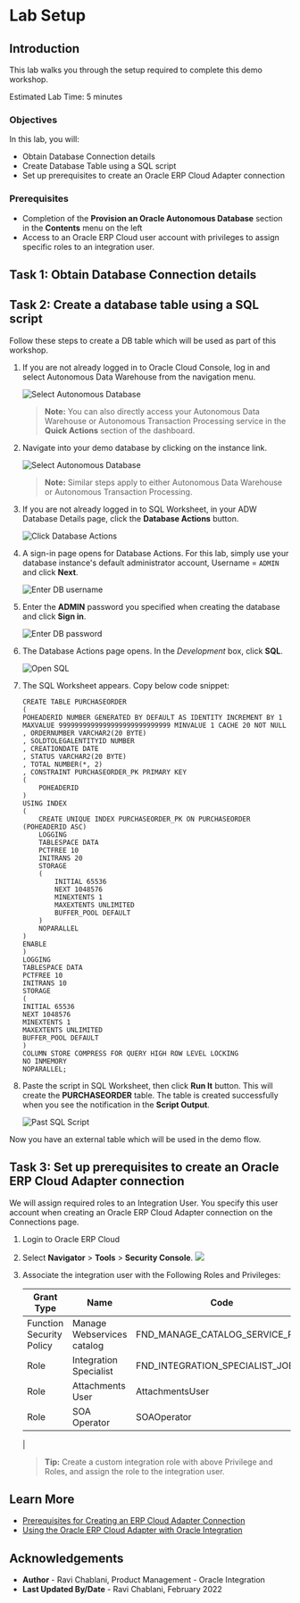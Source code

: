 # Lab Setup

## Introduction

This lab walks you through the setup required to complete this demo workshop.

Estimated Lab Time: 5 minutes

### Objectives
In this lab, you will:
- Obtain Database Connection details
- Create Database Table using a SQL script
- Set up prerequisites to create an Oracle ERP Cloud Adapter connection

### Prerequisites
* Completion of the **Provision an Oracle Autonomous Database** section in the **Contents** menu on the left
* Access to an Oracle ERP Cloud user account with privileges to assign specific roles to an integration user. 


## Task 1: Obtain Database Connection details



## Task 2: Create a database table using a SQL script
Follow these steps to create a DB table which will be used as part of this workshop. 

1. If you are not already logged in to Oracle Cloud Console, log in and select Autonomous Data Warehouse from the navigation menu.

    ![Select Autonomous Database](images/adb-navigation.png)

    > **Note:** You can also directly access your Autonomous Data Warehouse or Autonomous Transaction Processing service in the **Quick Actions** section of the dashboard.

2. Navigate into your demo database by clicking on the instance link.

    ![Select Autonomous Database](images/select-adb-instance.png)

    > **Note:** Similar steps apply to either Autonomous Data Warehouse or Autonomous Transaction Processing.

3.  If you are not already logged in to SQL Worksheet, in your ADW Database Details page, click the **Database Actions** button.

    ![Click Database Actions](images/click-database-actions.png)

4. A sign-in page opens for Database Actions. For this lab, simply use your database instance's default administrator account, Username = `ADMIN` and click **Next**.

   ![Enter DB username](images/enter-username.png)

5.  Enter the **ADMIN** password you specified when creating the database and click **Sign in**.

    ![Enter DB password](images/enter-password.png)

6. The Database Actions page opens. In the *Development* box, click **SQL**.

    ![Open SQL](images/open-sql.png)

7. The SQL Worksheet appears. Copy below code snippet:
    ```
    CREATE TABLE PURCHASEORDER 
    (
    POHEADERID NUMBER GENERATED BY DEFAULT AS IDENTITY INCREMENT BY 1 MAXVALUE 9999999999999999999999999999 MINVALUE 1 CACHE 20 NOT NULL 
    , ORDERNUMBER VARCHAR2(20 BYTE) 
    , SOLDTOLEGALENTITYID NUMBER 
    , CREATIONDATE DATE 
    , STATUS VARCHAR2(20 BYTE) 
    , TOTAL NUMBER(*, 2) 
    , CONSTRAINT PURCHASEORDER_PK PRIMARY KEY 
    (
        POHEADERID 
    )
    USING INDEX 
    (
        CREATE UNIQUE INDEX PURCHASEORDER_PK ON PURCHASEORDER (POHEADERID ASC) 
        LOGGING 
        TABLESPACE DATA 
        PCTFREE 10 
        INITRANS 20 
        STORAGE 
        ( 
            INITIAL 65536 
            NEXT 1048576 
            MINEXTENTS 1 
            MAXEXTENTS UNLIMITED 
            BUFFER_POOL DEFAULT 
        ) 
        NOPARALLEL 
    )
    ENABLE 
    ) 
    LOGGING 
    TABLESPACE DATA 
    PCTFREE 10 
    INITRANS 10 
    STORAGE 
    ( 
    INITIAL 65536 
    NEXT 1048576 
    MINEXTENTS 1 
    MAXEXTENTS UNLIMITED 
    BUFFER_POOL DEFAULT 
    ) 
    COLUMN STORE COMPRESS FOR QUERY HIGH ROW LEVEL LOCKING 
    NO INMEMORY 
    NOPARALLEL;
    ```

8. Paste the script in SQL Worksheet, then click **Run It** button. This will create the **PURCHASEORDER** table. The table is created successfully when you see the notification in the **Script Output**. 

    ![Past SQL Script](images/paste-run-sql-script.png)

Now you have an external table which will be used in the demo flow. 


## Task 3: Set up prerequisites to create an Oracle ERP Cloud Adapter connection

We will assign required roles to an Integration User. You specify this user account when creating an Oracle ERP Cloud Adapter connection on the Connections page.


1. Login to Oracle ERP Cloud

2. Select **Navigator** > **Tools** > **Security Console**.
    ![](images/erp-open-security-console.png)

3. Associate the integration user with the Following Roles and Privileges:

    | Grant Type | Name | Code |
    | ---- | ---- | ---- |
    | Function Security Policy | Manage Webservices catalog | FND_MANAGE_CATALOG_SERVICE_PRIV
    | Role | Integration Specialist | FND_INTEGRATION_SPECIALIST_JOB
    | Role | Attachments User | AttachmentsUser |
    | Role | SOA Operator | SOAOperator |FND_MANAGE_CATALOG_SERVICE_PRIV | 
    | 

    > **Tip:** Create a custom integration role with above Privilege and Roles, and assign the role to the integration user. 



## Learn More
* [Prerequisites for Creating an ERP Cloud Adapter Connection](https://docs.oracle.com/en/cloud/paas/integration-cloud/erp-adapter/prerequisites-creating-connection.html)
* [Using the Oracle ERP Cloud Adapter with Oracle Integration
](https://docs.oracle.com/en/cloud/paas/integration-cloud/erp-adapter)

## Acknowledgements
* **Author** - Ravi Chablani, Product Management - Oracle Integration
* **Last Updated By/Date** - Ravi Chablani, February 2022
